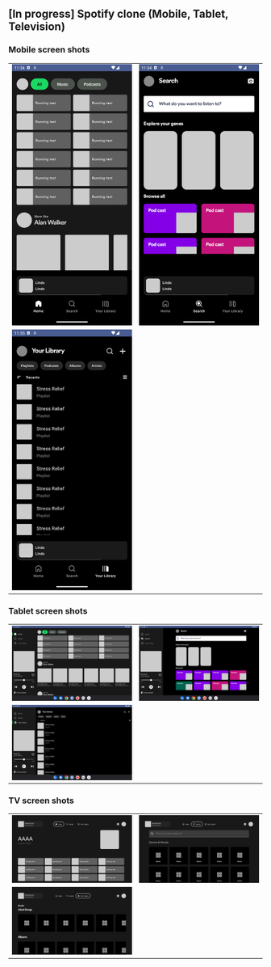 ## [In progress] Spotify clone (Mobile, Tablet, Television)

### Mobile screen shots

|                                       |                                   |
|---------------------------------------|-----------------------------------|
| ![Home](resources/mobile-1.png)       | ![Search](resources/mobile-2.png) |
| ![My Library](resources/mobile-3.png) |                                   |

### Tablet screen shots

|                                       |                                   |
|---------------------------------------|-----------------------------------|
| ![Home](resources/tablet-1.png)       | ![Search](resources/tablet-2.png) |
| ![My Library](resources/tablet-3.png) |                                   |

### TV screen shots

|                                   |                               |
|-----------------------------------|-------------------------------|
| ![Home](resources/tv-1.png)       | ![Search](resources/tv-2.png) |
| ![My Library](resources/tv-3.png) |                               |
